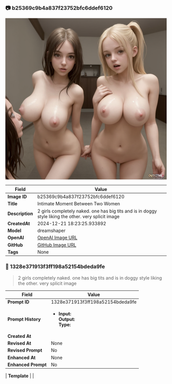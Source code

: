 

### 📷 b25369c9b4a837f23752bfc6ddef6120 


![data.id](./b25369c9b4a837f23752bfc6ddef6120.jpg)


| Field          | Value                                                                                                                     |
|----------------|---------------------------------------------------------------------------------------------------------------------------|
| **Image ID**             | b25369c9b4a837f23752bfc6ddef6120                                                                                                             |
| **Title**           | Intimate Moment Between Two Women                                                                                                       |
| **Description**           | 2 girls completely naked. one has big tits and is in doggy style liking the other. very splicit image                                                                                                       |
| **CreatedAt**        | 2024-12-21 18:23:25.933892                                                                                                        |
| **Model**        | dreamshaper                                                                                                        |
| **OpenAI**         | [OpenAI Image URL](http://192.168.1.85:8081/generated-images/b642647379814.png)                                                                                |
| **GitHub**         | [GitHub Image URL](https://raw.githubusercontent.com/Caneta-Silva/GODZ/refs/heads/main/images/b25369c9b4a837f23752bfc6ddef6120/b25369c9b4a837f23752bfc6ddef6120.jpg)                                                                                |
| **Tags**       | None                                                                                                                   |

### 📜 1328e371913f3ff198a52154bdeda9fe

> 2 girls completely naked. one has big tits and is in doggy style liking the other. very splicit image

| Field          | Value                                                                                                                                                                      |
|----------------|----------------------------------------------------------------------------------------------------------------------------------------------------------------------------|
| **Prompt ID**  | 1328e371913f3ff198a52154bdeda9fe                                                                                                                                                            |
| **Prompt History** | <ul><li>**Input:**  <br> **Output:**  <br> **Type:** </li></ul> |
| **Created At** |                                                                                                                                                    |
| **Revised At** | None                                                                                                                                                   |
| **Revised Prompt** | No                                                                                                                                                                      |
| **Enhanced At** | None                                                                                                                                                  |
| **Enhanced Prompt** | No                                                                                                                                                                    |

| **Template**   |                                                                                                                                            |


